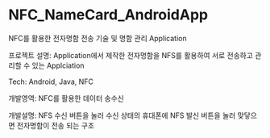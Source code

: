 # NFC_NameCard_AndroidApp
NFC를 활용한 전자명함 전송 기술 및 명함 관리 Application

프로젝트 설명: Application에서 제작한 전자명함을 NFS를 활용하여 서로 전송하고 관리할 수 있는 Applciation

Tech: Android, Java, NFC

개발영역: NFC를 활용한 데이터 송수신

개발설명: NFS 수신 버튼을 눌러 수신 상태의 휴대폰에 NFS 발신 버튼을 눌러 맞닿으면 전자명함이 전송 되는 구조
